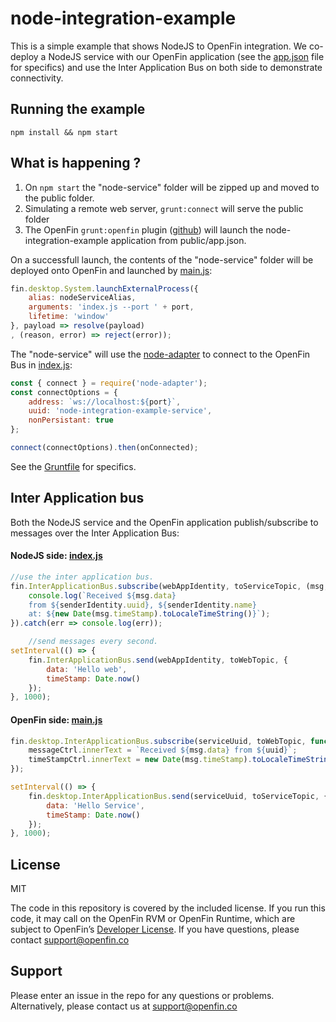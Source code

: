 # node-integration-example

This is a simple example that shows NodeJS to OpenFin integration. We co-deploy a NodeJS service with our OpenFin application (see the [app.json](public/app.json) file for specifics) and use the Inter Application Bus on both side to demonstrate connectivity.

## Running the example

`npm install && npm start`

## What is happening ?
1. On `npm start` the "node-service" folder will be zipped up and moved to the public folder.
2. Simulating a remote web server, `grunt:connect` will serve the public folder
3. The OpenFin `grunt:openfin` plugin ([github](https://github.com/openfin/grunt-openfin)) will launch the node-integration-example application from public/app.json. 

On a successfull launch, the contents of the "node-service" folder will be deployed onto OpenFin and launched by [main.js](public/js/main.js): 

```javascript
fin.desktop.System.launchExternalProcess({
    alias: nodeServiceAlias,
    arguments: 'index.js --port ' + port,
    lifetime: 'window'
}, payload => resolve(payload)
, (reason, error) => reject(error));
``` 

The "node-service" will use the [node-adapter](https://github.com/HadoukenIO/node-adapter) to connect to the OpenFin Bus in [index.js](node-service/index.js):

```javascript
const { connect } = require('node-adapter');
const connectOptions = {
    address: `ws://localhost:${port}`,
    uuid: 'node-integration-example-service',
    nonPersistant: true
};

connect(connectOptions).then(onConnected);

```


See the [Gruntfile](gruntfile.js) for specifics.

## Inter Application bus

Both the NodeJS service and the OpenFin application publish/subscribe to messages over the Inter Application Bus: 

#### NodeJS side: [index.js](node-service/index.js)
```javascript
//use the inter application bus.
fin.InterApplicationBus.subscribe(webAppIdentity, toServiceTopic, (msg, senderIdentity) => {
    console.log(`Received ${msg.data}
    from ${senderIdentity.uuid}, ${senderIdentity.name}
    at: ${new Date(msg.timeStamp).toLocaleTimeString()}`);
}).catch(err => console.log(err));

    //send messages every second.
setInterval(() => {
    fin.InterApplicationBus.send(webAppIdentity, toWebTopic, {
        data: 'Hello web',
        timeStamp: Date.now()
    });
}, 1000);
```

#### OpenFin side: [main.js](public/js/main.js)
```javascript
fin.desktop.InterApplicationBus.subscribe(serviceUuid, toWebTopic, function(msg, uuid) {
    messageCtrl.innerText = `Received ${msg.data} from ${uuid}`;
    timeStampCtrl.innerText = new Date(msg.timeStamp).toLocaleTimeString();
});

setInterval(() => {
    fin.desktop.InterApplicationBus.send(serviceUuid, toServiceTopic, {
        data: 'Hello Service',
        timeStamp: Date.now()
    });
}, 1000);
```

## License
MIT

The code in this repository is covered by the included license.  If you run this code, it may call on the OpenFin RVM or OpenFin Runtime, which are subject to OpenFin’s [Developer License](https://openfin.co/developer-agreement/). If you have questions, please contact support@openfin.co

## Support
Please enter an issue in the repo for any questions or problems. Alternatively, please contact us at support@openfin.co 
